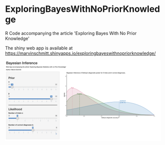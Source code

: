 # ExploringBayesWithNoPriorKnowledge
R Code accompanying the article 'Exploring Bayes With No Prior Knowledge'


The shiny web app is available at https://marvinschmitt.shinyapps.io/exploringbayeswithnopriorknowledge/


![AppScreenshot](./figures/webapp_screenshot_3.png)
